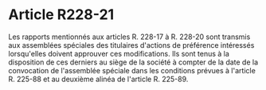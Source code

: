 # Article R228-21

Les rapports mentionnés aux articles R. 228-17 à R. 228-20 sont transmis aux assemblées spéciales des titulaires d'actions de préférence intéressés lorsqu'elles doivent approuver ces modifications. Ils sont tenus à la disposition de ces derniers au siège de la société à compter de la date de la convocation de l'assemblée spéciale dans les conditions prévues à l'article R. 225-88 et au deuxième alinéa de l'article R. 225-89.
